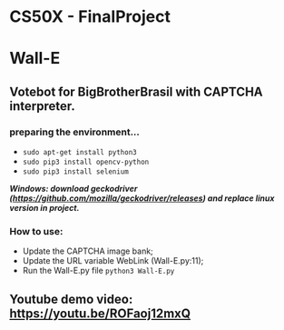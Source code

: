 # CS50X - FinalProject
# Wall-E
## Votebot for BigBrotherBrasil with CAPTCHA interpreter.

### preparing the environment...

* `sudo apt-get install python3`
* `sudo pip3 install opencv-python`
* `sudo pip3 install selenium`

_**Windows: download geckodriver (https://github.com/mozilla/geckodriver/releases) and replace linux version in project.**_

### How to use:

* Update the CAPTCHA image bank;
* Update the URL variable WebLink (Wall-E.py:11);
* Run the Wall-E.py file `python3 Wall-E.py`

## Youtube demo video: https://youtu.be/ROFaoj12mxQ
